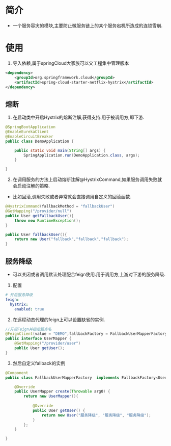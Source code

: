 # 简介
* 一个服务容灾的模块,主要防止微服务链上的某个服务宕机所造成的连锁雪崩.
  
# 使用
1. 导入依赖,属于springCloud大家族可以父工程集中管理版本
```xml
<dependency>
    <groupId>org.springframework.cloud</groupId>
    <artifactId>spring-cloud-starter-netflix-hystrix</artifactId>
</dependency>
```
## 熔断
1. 在启动类中开启Hystrix的熔断注解,获得支持.用于被调用方,即下游.
```java
@SpringBootApplication
@EnableEurekaClient
@EnableCircuitBreaker
public class DemoApplication {

	public static void main(String[] args) {
		SpringApplication.run(DemoApplication.class, args);
	}

}
```
2. 在调用服务的方法上启动熔断注解@HystrixCommand,如果服务调用失败就会启动注解的策略.
* 比如回滚,调用失败或者异常就会直接调用自定义的回滚函数.
```java
@HystrixCommand(fallbackMethod = "fallbackUser")
@GetMapping("/provider/null")
public User getFallbackUser(){
    throw new RuntimeException();
}

public User fallbackUser(){
    return new User("fallback","fallback","fallback");
}
```
## 服务降级
* 可以关闭或者调用默认处理配合feign使用.用于调用方,上游对下游的服务降级.
1. 配置
```yaml
# 开启服务降级
feign:
  hystrix:
    enabled: true
```
2. 在远程动态代理的feign上可以设置缺省的实例.
```java
//开启Feign并指定服务名
@FeignClient(value = "DEMO",fallbackFactory = FallbackUserMapperFactory.class)
public interface UserMapper {
    @GetMapping("/provider/user")
    public User getUser();
}
```
3. 然后自定义fallback的实例
```java
@Component
public class FallbackUserMapperFactory  implements FallbackFactory<UserMapper>{

    @Override
    public UserMapper create(Throwable arg0) {
        return new UserMapper(){
        
            @Override
            public User getUser() {
                return new User("服务降级", "服务降级", "服务降级");
            }
        };
    }

}
```